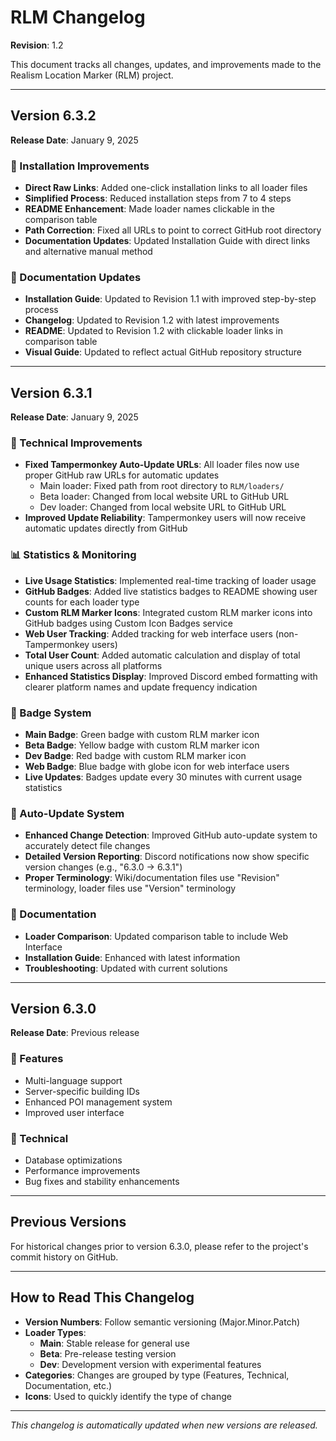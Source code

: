 # RLM Changelog

**Revision**: 1.2

This document tracks all changes, updates, and improvements made to the Realism Location Marker (RLM) project.

---

## Version 6.3.2
**Release Date**: January 9, 2025

### 🔗 Installation Improvements
- **Direct Raw Links**: Added one-click installation links to all loader files
- **Simplified Process**: Reduced installation steps from 7 to 4 steps
- **README Enhancement**: Made loader names clickable in the comparison table
- **Path Correction**: Fixed all URLs to point to correct GitHub root directory
- **Documentation Updates**: Updated Installation Guide with direct links and alternative manual method

### 📖 Documentation Updates
- **Installation Guide**: Updated to Revision 1.1 with improved step-by-step process
- **Changelog**: Updated to Revision 1.2 with latest improvements
- **README**: Updated to Revision 1.2 with clickable loader links in comparison table
- **Visual Guide**: Updated to reflect actual GitHub repository structure

---

## Version 6.3.1
**Release Date**: January 9, 2025

### 🔧 Technical Improvements
- **Fixed Tampermonkey Auto-Update URLs**: All loader files now use proper GitHub raw URLs for automatic updates
  - Main loader: Fixed path from root directory to `RLM/loaders/`
  - Beta loader: Changed from local website URL to GitHub URL
  - Dev loader: Changed from local website URL to GitHub URL
- **Improved Update Reliability**: Tampermonkey users will now receive automatic updates directly from GitHub

### 📊 Statistics & Monitoring
- **Live Usage Statistics**: Implemented real-time tracking of loader usage
- **GitHub Badges**: Added live statistics badges to README showing user counts for each loader type
- **Custom RLM Marker Icons**: Integrated custom RLM marker icons into GitHub badges using Custom Icon Badges service
- **Web User Tracking**: Added tracking for web interface users (non-Tampermonkey users)
- **Total User Count**: Added automatic calculation and display of total unique users across all platforms
- **Enhanced Statistics Display**: Improved Discord embed formatting with clearer platform names and update frequency indication

### 🎯 Badge System
- **Main Badge**: Green badge with custom RLM marker icon
- **Beta Badge**: Yellow badge with custom RLM marker icon  
- **Dev Badge**: Red badge with custom RLM marker icon
- **Web Badge**: Blue badge with globe icon for web interface users
- **Live Updates**: Badges update every 30 minutes with current usage statistics

### 🔄 Auto-Update System
- **Enhanced Change Detection**: Improved GitHub auto-update system to accurately detect file changes
- **Detailed Version Reporting**: Discord notifications now show specific version changes (e.g., "6.3.0 → 6.3.1")
- **Proper Terminology**: Wiki/documentation files use "Revision" terminology, loader files use "Version" terminology

### 📝 Documentation
- **Loader Comparison**: Updated comparison table to include Web Interface
- **Installation Guide**: Enhanced with latest information
- **Troubleshooting**: Updated with current solutions

---

## Version 6.3.0
**Release Date**: Previous release

### 🚀 Features
- Multi-language support
- Server-specific building IDs
- Enhanced POI management system
- Improved user interface

### 🔧 Technical
- Database optimizations
- Performance improvements
- Bug fixes and stability enhancements

---

## Previous Versions

For historical changes prior to version 6.3.0, please refer to the project's commit history on GitHub.

---

## How to Read This Changelog

- **Version Numbers**: Follow semantic versioning (Major.Minor.Patch)
- **Loader Types**: 
  - **Main**: Stable release for general use
  - **Beta**: Pre-release testing version
  - **Dev**: Development version with experimental features
- **Categories**: Changes are grouped by type (Features, Technical, Documentation, etc.)
- **Icons**: Used to quickly identify the type of change

---

*This changelog is automatically updated when new versions are released.*
